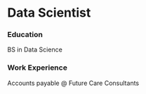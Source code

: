 # Data Scientist


### Education
BS in Data Science

### Work Experience
Accounts payable @ Future Care Consultants
